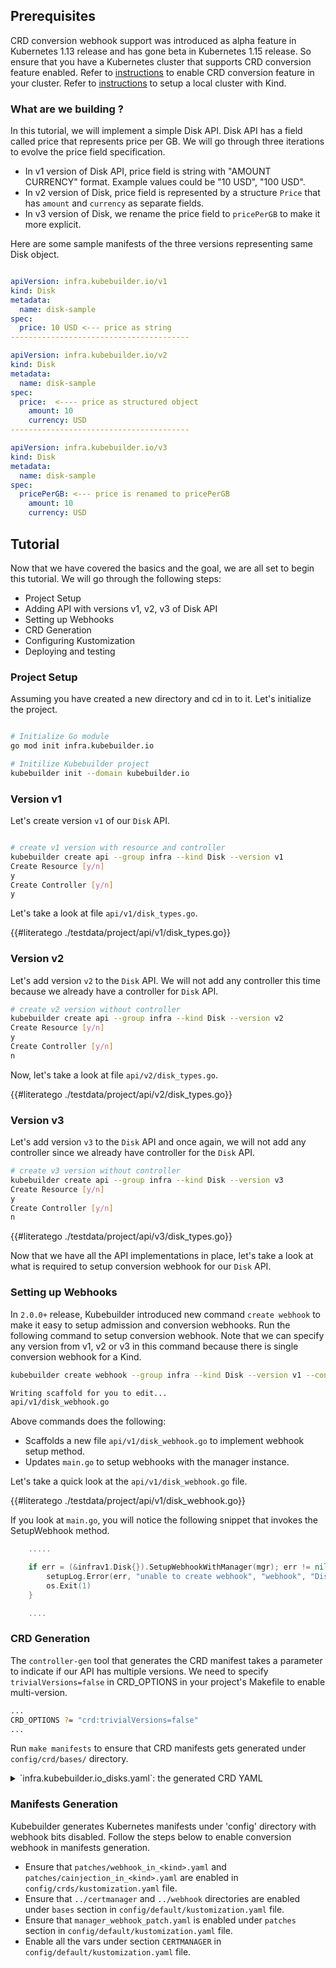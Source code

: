 ## Prerequisites
CRD conversion webhook support was introduced as alpha feature in Kubernetes 1.13
release and has gone beta in Kubernetes 1.15 release. So ensure that you have a 
Kubernetes cluster that supports CRD conversion feature enabled.
Refer to [instructions](../TODO.txt) to enable CRD conversion feature in your
cluster.
Refer to [instructions](../reference/kind.md) to setup a local cluster with
Kind.

### What are we building ?
In this tutorial, we will implement a simple Disk API. Disk API has a field
called price that represents price per GB. We will go through three
iterations to evolve the price field specification.

- In v1 version of Disk API, price field is string with "AMOUNT CURRENCY" format.
  Example values could be "10 USD", "100 USD".
- In v2 version of Disk, price field is represented by a structure `Price`
  that has `amount` and `currency` as separate fields.
- In v3 version of Disk, we rename the price field to `pricePerGB` to make it
  more explicit.

Here are some sample manifests of the three versions representing same Disk
object.
```yaml

apiVersion: infra.kubebuilder.io/v1
kind: Disk
metadata:
  name: disk-sample
spec:
  price: 10 USD <--- price as string
----------------------------------------

apiVersion: infra.kubebuilder.io/v2
kind: Disk
metadata:
  name: disk-sample
spec: 
  price:  <---- price as structured object
    amount: 10
    currency: USD
----------------------------------------

apiVersion: infra.kubebuilder.io/v3
kind: Disk
metadata:
  name: disk-sample
spec:
  pricePerGB: <--- price is renamed to pricePerGB
    amount: 10
    currency: USD
```

## Tutorial
Now that we have covered the basics and the goal, we are all set to begin this
tutorial. We will go through the following steps:

- Project Setup
- Adding API with versions v1, v2, v3 of Disk API
- Setting up Webhooks
- CRD Generation
- Configuring Kustomization 
- Deploying and testing


### Project Setup
Assuming you have created a new directory and cd in to it. Let's initialize the project.
```bash

# Initialize Go module
go mod init infra.kubebuilder.io

# Initilize Kubebuilder project
kubebuilder init --domain kubebuilder.io

```


### Version v1

Let's create version `v1` of our `Disk` API.

```bash

# create v1 version with resource and controller
kubebuilder create api --group infra --kind Disk --version v1
Create Resource [y/n]
y
Create Controller [y/n]
y
```

Let's take a look at file `api/v1/disk_types.go`.

{{#literatego ./testdata/project/api/v1/disk_types.go}}

### Version v2

Let's add version `v2` to the `Disk` API. We will not add any controller this
time because we already have a controller for `Disk` API.

```bash
# create v2 version without controller
kubebuilder create api --group infra --kind Disk --version v2
Create Resource [y/n]
y
Create Controller [y/n]
n
```

Now, let's take a look at file `api/v2/disk_types.go`.

{{#literatego ./testdata/project/api/v2/disk_types.go}}

### Version v3

Let's add version `v3` to the `Disk` API and once again, we will not add any
controller since we already have controller for the `Disk` API.

```bash
# create v3 version without controller
kubebuilder create api --group infra --kind Disk --version v3
Create Resource [y/n]
y
Create Controller [y/n]
n

```

{{#literatego ./testdata/project/api/v3/disk_types.go}}

Now that we have all the API implementations in place, let's take a look at what
is required to setup conversion webhook for our `Disk` API.

### Setting up Webhooks
In `2.0.0+` release, Kubebuilder introduced new command `create webhook` to make
it easy to setup admission and conversion webhooks. Run the following command to
setup conversion webhook. Note that we can specify any version from v1, v2 or v3
in this command because there is single conversion webhook for a Kind.

```bash
kubebuilder create webhook --group infra --kind Disk --version v1 --conversion

Writing scaffold for you to edit...
api/v1/disk_webhook.go
```
Above commands does the following:
- Scaffolds a new file `api/v1/disk_webhook.go` to implement webhook setup method.
- Updates `main.go` to setup webhooks with the manager instance.

Let's take a quick look at the `api/v1/disk_webhook.go` file.

{{#literatego ./testdata/project/api/v1/disk_webhook.go}}

If you look at `main.go`, you will notice the following snippet that invokes the
SetupWebhook method.
```go
	.....

	if err = (&infrav1.Disk{}).SetupWebhookWithManager(mgr); err != nil {
		setupLog.Error(err, "unable to create webhook", "webhook", "Disk")
		os.Exit(1)
	}

	....
```

### CRD Generation

The `controller-gen` tool that generates the CRD manifest takes a parameter to indicate if our API has multiple versions. We need to specify `trivialVersions=false` in CRD_OPTIONS in your project's Makefile to enable multi-version.

``` bash
...
CRD_OPTIONS ?= "crd:trivialVersions=false"
...
```

Run `make manifests` to ensure that CRD manifests gets generated under `config/crd/bases/` directory.

<details><summary>`infra.kubebuilder.io_disks.yaml`: the generated CRD YAML</summary>

```yaml
{{#include ./testdata/project/config/crd/bases/infra.kubebuilder.io_disks.yaml}}
```

</details>

### Manifests Generation

Kubebuilder generates Kubernetes manifests under 'config' directory with webhook
bits disabled. Follow the steps below to enable conversion webhook in manifests
generation.

- Ensure that `patches/webhook_in_<kind>.yaml` and `patches/cainjection_in_<kind>.yaml` are enabled in `config/crds/kustomization.yaml` file.
- Ensure that `../certmanager` and `../webhook` directories are enabled under `bases` section in `config/default/kustomization.yaml` file.
- Ensure that `manager_webhook_patch.yaml` is enabled under `patches` section in `config/default/kustomization.yaml` file.
- Enable all the vars under section `CERTMANAGER` in `config/default/kustomization.yaml` file.

